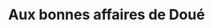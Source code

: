 ---
title: "Aux bonnes affaires de Doué"
url: /doue-en-anjou/aux-bonnes-affaires-de-doue/
shop: vêtements
---